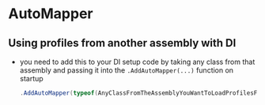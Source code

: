 # AutoMapper

## Using profiles from another assembly with DI
- you need to add this to your DI setup code by taking any class from that assembly and passing it into the `.AddAutoMapper(...)` function on startup
    ```cs
    .AddAutoMapper(typeof(AnyClassFromTheAssemblyYouWantToLoadProfilesFrom))
    ```